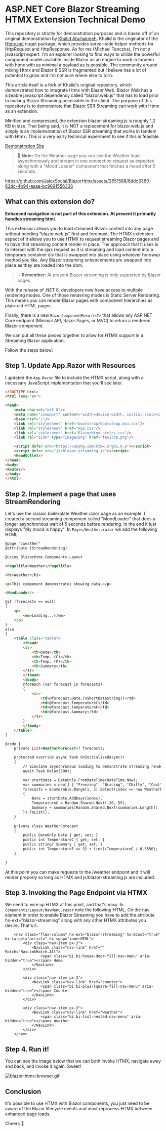 
# ASP.NET Core Blazor Streaming HTMX Extension Technical Demo

This repository is strictly for demonstration purposes and is based off of an original demonstration by [Khalid Abuhakmeh](https://github.com/khalidabuhakmeh).  Khalid is the originator of the [Htmx.net](https://github.com/khalidabuhakmeh/Htmx.Net) nuget package, which provides server-side helper methods for HttpRequest and HttpResponse.  As for me (Michael Tanczos), I'm not a javascript expert.  I'm an explorer looking to find ways to utilize the powerful component model available inside Blazor as an engine to work in tandem with htmx with as minimal a payload as is possible. The community around mixing Htmx and Blazor 8 SSR is fragmented but I believe has a lot of potential to grow and I'm not sure where else to turn.

This article itself is a fork of Khalid's original repository, which demonstrated how to integrate Htmx with Blazor Web.  Blazor Web has a sizeable javascript dependency called "blazor.web.js" that has to load prior to making Blazor Streaming accessible to the client. The purpose of this repository is to demonstrate that Blazor SSR Streaming can work with Htmx as an extension.  

Minified and compressed, the extension blazor-streaming.js is roughly 1.2 KB in size.  That being said, it is NOT a replacement for blazor.web.js and simply is an implementation of Blazor SSR streaming that works in tandem with Htmx.  This is a very early technical experiment to see if this is feasible.  

[Demonstration Site](https://blazorhtmx20240118122407.azurewebsites.net/)  


> :memo: **Note:** On the Weather page you can see the Weather load asynchronously and stream in one connection request as expected along with a "Mood Loader" component that fetches a mood after 5 seconds.

https://github.com/JalexSocial/BlazorHtmx/assets/2651588/8ddc3360-62dc-4b94-aaaa-bc9891556336



## What can this extension do?

**Enhanced navigation is not part of this extension. At present it primarily handles streaming html**.

This extension allows you to load streamed Blazor content into any page without needing "blazor.web.js" first and foremost.  The HTMX extension aspect of it allows you to use HTMX to request streaming Blazor pages and to have that streaming content render in place. The approach that it uses is to interact with the ajax request as it is streaming and load content into a temporary container div that is swapped into place using whatever hx-swap method you like.  Any Blazor streaming enhancements are swapped into place as they are loaded into the dom.   

> :bulb: **Remember:** At present Blazor streaming is only supported by Blazor pages.

With the release of .NET 8, developers now have access to multiple rendering modes. One of those rendering modes is Static Server Rendering. This means you can render Blazor pages with component hierarchies as plain-old HTML pages.  

Finally, there is a new `RazorComponentResult<T>` that allows any ASP.NET Core endpoint (Minimal API, Razor Pages, or MVC) to return a rendered Blazor component.

We can put all these pieces together to allow for HTMX support in a Streaming Blazor application.

Follow the steps below:

## Step 1. Update App.Razor with Resources

I updated the `App.Razor` file to include the HTMX script, along with a necessary 
JavaScript implementation that you'll see later.

```html
<!DOCTYPE html>
<html lang="en">

<head>
    <meta charset="utf-8"/>
    <meta name="viewport" content="width=device-width, initial-scale=1.0"/>
    <base href="/"/>
    <link rel="stylesheet" href="bootstrap/bootstrap.min.css"/>
    <link rel="stylesheet" href="app.css"/>
    <link rel="stylesheet" href="BlazorHtmx.styles.css"/>
    <link rel="icon" type="image/png" href="favicon.png"/>

    <script defer src="https://unpkg.com/htmx.org@1.9.8"></script>
    <script defer src="js/blazor-streaming.js"></script>
    <HeadOutlet/>
</head>
<body>
<Routes/>
</body>
</html>
```

## Step 2. Implement a page that uses StreamRendering

Let's use the classic boilerplate Weather.razor page as an example.  I created a second streaming component called "MoodLoader" that does a longer asynchronous wait of 5 seconds before rendering.  In the end it just displays "My mood is happy".  In `Pages/Weather.razor` we add the following HTML.

```html
@page "/weather"
@attribute [StreamRendering]

@using BlazorHtmx.Components.Layout

<PageTitle>Weather</PageTitle>

<h1>Weather</h1>

<p>This component demonstrates showing data.</p>

<MoodLoader/>

@if (forecasts == null)
{
    <p>
        <em>Loading...</em>
    </p>
}
else
{
    <table class="table">
        <thead>
        <tr>
            <th>Date</th>
            <th>Temp. (C)</th>
            <th>Temp. (F)</th>
            <th>Summary</th>
        </tr>
        </thead>
        <tbody>
        @foreach (var forecast in forecasts)
        {
            <tr>
                <td>@forecast.Date.ToShortDateString()</td>
                <td>@forecast.TemperatureC</td>
                <td>@forecast.TemperatureF</td>
                <td>@forecast.Summary</td>
            </tr>
        }
        </tbody>
    </table>
}

@code {
    private List<WeatherForecast>? forecasts;

    protected override async Task OnInitializedAsync()
    {
        // Simulate asynchronous loading to demonstrate streaming rendering
        await Task.Delay(500);

        var startDate = DateOnly.FromDateTime(DateTime.Now);
        var summaries = new[] { "Freezing", "Bracing", "Chilly", "Cool", "Mild", "Warm", "Balmy", "Hot", "Sweltering", "Scorching" };
        forecasts = Enumerable.Range(1, 5).Select(index => new WeatherForecast
        {
            Date = startDate.AddDays(index),
            TemperatureC = Random.Shared.Next(-20, 55),
            Summary = summaries[Random.Shared.Next(summaries.Length)]
        }).ToList();
    }
    
    private class WeatherForecast
    {
        public DateOnly Date { get; set; }
        public int TemperatureC { get; set; }
        public string? Summary { get; set; }
        public int TemperatureF => 32 + (int)(TemperatureC / 0.5556);
    }

}
```

At this point you can make requests to the /weather endpoint and it will render properly so long as HTMX and js/blazor-streaming.js are included.

## Step 3. Invoking the Page Endpoint via HTMX

We need to wire up HTMX at this point, and that's easy. In `Components/Layout/NavMenu.razor` note the following HTML.  On the nav element in order to enable Blazor Streaming you have to add the attribute hx-ext="blazor-streaming" along with any other HTMX attributes you desire.  That's it.

```razor
    <nav class="flex-column" hx-ext="blazor-streaming" hx-boost="true" hx-target="article" hx-swap="innerHTML">
        <div class="nav-item px-3">
            <NavLink class="nav-link" href="" Match="NavLinkMatch.All">
                <span class="bi bi-house-door-fill-nav-menu" aria-hidden="true"></span> Home
            </NavLink>
        </div>

        <div class="nav-item px-3">
            <NavLink class="nav-link" href="counter">
                <span class="bi bi-plus-square-fill-nav-menu" aria-hidden="true"></span> Counter
            </NavLink>
        </div>

        <div class="nav-item px-3">
            <NavLink class="nav-link" href="weather">
                <span class="bi bi-list-nested-nav-menu" aria-hidden="true"></span> Weather
            </NavLink>
        </div>
    </nav>
```

## Step 4. Run it!

You can see the image below that we can both invoke HTMX, navigate away and back, and invoke it again. Sweet!

![blazor-htmx-browser.gif](blazor-htmx-browser.gif)


## Conclusion

It's possible to use HTMX with Blazor components, you just need to be aware of the Blazor lifecycle events and must reprocess HTMX between enhanced page loads. 

Cheers 🍻
